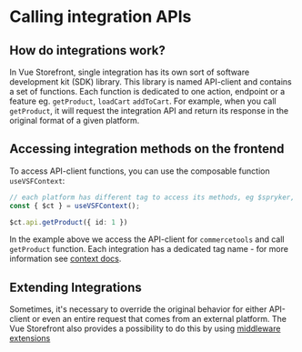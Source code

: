 # Calling integration APIs

## How do integrations work?

In Vue Storefront, single integration has its own sort of software development kit (SDK) library. This library is named API-client and contains a set of functions. Each function is dedicated to one action, endpoint or a feature eg. `getProduct`, `loadCart` `addToCart`. For example, when you call `getProduct`, it will request the integration API and return its response in the original format of a given platform.

## Accessing integration methods on the frontend

To access API-client functions, you can use the composable function `useVSFContext`:

```ts
// each platform has different tag to access its methods, eg $spryker, $storyblok etc.
const { $ct } = useVSFContext();

$ct.api.getProduct({ id: 1 })
```

In the example above we access the API-client for `commercetools` and call `getProduct` function. Each integration has a dedicated tag name - for more information see [context docs](/advanced/context).



## Extending Integrations

Sometimes, it's necessary to override the original behavior for either API-client or even an entire request that comes from an external platform.
The Vue Storefront also provides a possibility to do this by using [middleware extensions](/advanced/server-middleware)
